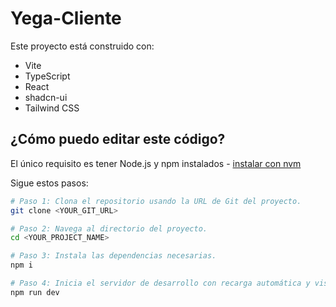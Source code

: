 # Yega-Cliente

Este proyecto está construido con:

- Vite
- TypeScript
- React
- shadcn-ui
- Tailwind CSS

## ¿Cómo puedo editar este código?

El único requisito es tener Node.js y npm instalados - [instalar con nvm](https://github.com/nvm-sh/nvm#installing-and-updating)

Sigue estos pasos:

```sh
# Paso 1: Clona el repositorio usando la URL de Git del proyecto.
git clone <YOUR_GIT_URL>

# Paso 2: Navega al directorio del proyecto.
cd <YOUR_PROJECT_NAME>

# Paso 3: Instala las dependencias necesarias.
npm i

# Paso 4: Inicia el servidor de desarrollo con recarga automática y vista previa instantánea.
npm run dev
```
